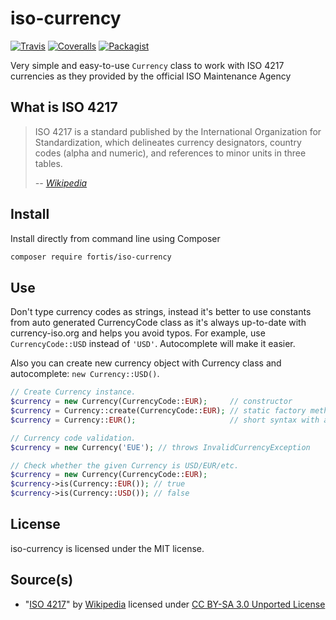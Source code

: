 # iso-currency

[![Travis](https://img.shields.io/travis/fortis/iso-currency.svg?branch=master)](https://github.com/fortis/iso-currency)
[![Coveralls](https://img.shields.io/coveralls/fortis/iso-currency/master.svg)](https://coveralls.io/github/fortis/iso-currency?branch=master)
[![Packagist](https://img.shields.io/packagist/l/fortis/iso-currency.svg)](https://packagist.org/packages/fortis/iso-currency)

Very simple and easy-to-use `Currency` class to work with ISO 4217 currencies as they provided by the official ISO Maintenance Agency

## What is ISO 4217

> ISO 4217 is a standard published by the International Organization for Standardization, which delineates currency designators, country codes (alpha and numeric), and references to minor units in three tables.
>
> *-- [Wikipedia](http://en.wikipedia.org/wiki/ISO_4217)*

## Install

Install directly from command line using Composer
``` bash
composer require fortis/iso-currency
```

## Use

Don't type currency codes as strings, instead it's better to use constants from auto generated CurrencyCode class as it's always up-to-date with currency-iso.org and helps you avoid typos.
For example, use `CurrencyCode::USD` instead of `'USD'`. Autocomplete will make it easier.

Also you can create new currency object with Currency class and autocomplete: `new Currency::USD()`.

``` php
// Create Currency instance.
$currency = new Currency(CurrencyCode::EUR);     // constructor  
$currency = Currency::create(CurrencyCode::EUR); // static factory method
$currency = Currency::EUR();                     // short syntax with autocomplete on ::

// Currency code validation.
$currency = new Currency('EUE'); // throws InvalidCurrencyException

// Check whether the given Currency is USD/EUR/etc.
$currency = new Currency(CurrencyCode::EUR);
$currency->is(Currency::EUR()); // true
$currency->is(Currency::USD()); // false
```

## License

iso-currency is licensed under the MIT license.

## Source(s)

* "[ISO 4217](http://en.wikipedia.org/wiki/ISO_4217)" by [Wikipedia](http://www.wikipedia.org) licensed under [CC BY-SA 3.0 Unported License](http://en.wikipedia.org/wiki/Wikipedia:Text_of_Creative_Commons_Attribution-ShareAlike_3.0_Unported_License)

